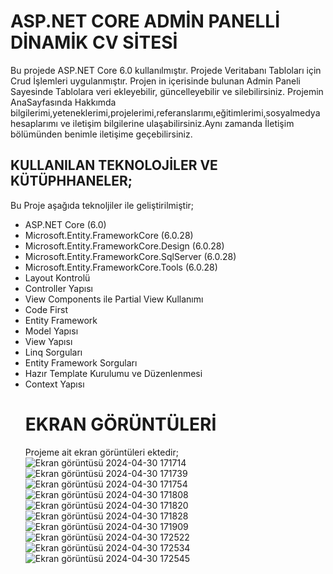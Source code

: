 # ASP.NET CORE ADMİN PANELLİ DİNAMİK CV SİTESİ
Bu projede ASP.NET Core 6.0 kullanılmıştır. Projede Veritabanı Tabloları için Crud İşlemleri uygulanmıştır. Projen in içerisinde bulunan Admin Paneli Sayesinde Tablolara veri ekleyebilir,
güncelleyebilir ve silebilirsiniz. Projemin AnaSayfasında Hakkımda bilgilerimi,yeteneklerimi,projelerimi,referanslarımı,eğitimlerimi,sosyalmedya hesaplarımı ve iletişim bilgilerine ulaşabilirsiniz.Aynı zamanda İletişim bölümünden benimle iletişime geçebilirsiniz.

## KULLANILAN TEKNOLOJİLER VE KÜTÜPHHANELER;
Bu Proje aşağıda teknoljiler ile geliştirilmiştir;
- ASP.NET Core (6.0)
- Microsoft.Entity.FrameworkCore (6.0.28)
- Microsoft.Entity.FrameworkCore.Design (6.0.28)
- Microsoft.Entity.FrameworkCore.SqlServer (6.0.28)
- Microsoft.Entity.FrameworkCore.Tools (6.0.28)
- Layout Kontrolü
- Controller Yapısı
- View Components ile Partial View Kullanımı
- Code First
- Entity Framework
- Model Yapısı
- View Yapısı
- Linq Sorguları
- Entity Framework Sorguları
- Hazır Template Kurulumu ve Düzenlenmesi
- Context Yapısı
  # EKRAN GÖRÜNTÜLERİ
  Projeme ait ekran görüntüleri ektedir;
  ![Ekran görüntüsü 2024-04-30 171714](https://github.com/Alkanarsln/MyPortfolio/assets/133706209/1c213b52-65bd-4259-91fa-4b31e9ce3530)
  ![Ekran görüntüsü 2024-04-30 171739](https://github.com/Alkanarsln/MyPortfolio/assets/133706209/3c31f8f0-e420-4658-97ad-2bc1f73bd64f)
  ![Ekran görüntüsü 2024-04-30 171754](https://github.com/Alkanarsln/MyPortfolio/assets/133706209/f66295f7-400b-44f4-800d-8e645dc893bb)
  ![Ekran görüntüsü 2024-04-30 171808](https://github.com/Alkanarsln/MyPortfolio/assets/133706209/8af3e7e5-c326-4a9c-af19-7241ea276a68)
  ![Ekran görüntüsü 2024-04-30 171820](https://github.com/Alkanarsln/MyPortfolio/assets/133706209/d94d3d87-95cd-4a55-8a44-1d6b8ce68156)
  ![Ekran görüntüsü 2024-04-30 171828](https://github.com/Alkanarsln/MyPortfolio/assets/133706209/bf8cbe72-4bc9-4a31-b53e-25e13361db34)
  ![Ekran görüntüsü 2024-04-30 171909](https://github.com/Alkanarsln/MyPortfolio/assets/133706209/b80f98e9-4d75-44ec-8011-8fbc472bdf2a)
  ![Ekran görüntüsü 2024-04-30 172522](https://github.com/Alkanarsln/MyPortfolio/assets/133706209/42b6f726-d81e-41f9-b003-5a34917cd6a8)
  ![Ekran görüntüsü 2024-04-30 172534](https://github.com/Alkanarsln/MyPortfolio/assets/133706209/16314881-7c3b-4799-92fc-e015efa4c34a)
  ![Ekran görüntüsü 2024-04-30 172545](https://github.com/Alkanarsln/MyPortfolio/assets/133706209/a56386a3-af04-4f4b-8887-9d5d55161834)
